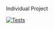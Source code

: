 Individual Project

[![Tests](https://github.com/nogibjj/individual_project_2/actions/workflows/tests.yml/badge.svg)](https://github.com/nogibjj/individual_project_2/actions/workflows/tests.yml)
